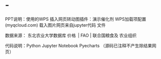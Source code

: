# -
PPT说明：使用的WPS
插入网页转动图插件：演示催化剂
WPS加载项配置 (myqcloud.com)
载入图片网页来自jupyter代码 文件

数据来源：
东北农业大学数据库
价格 | FAO | 联合国粮食及 农业组织

代码说明：Python
   Jupyter Notebook
   Pyecharts
（源码已注释不产生除结果网页）
